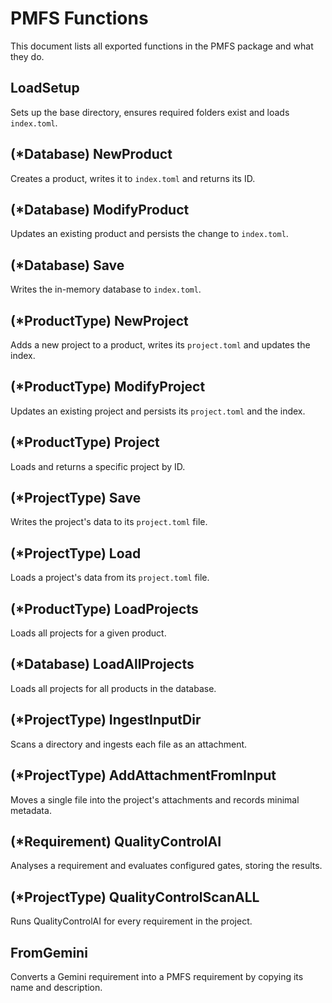 # PMFS Functions

This document lists all exported functions in the PMFS package and what they do.

## LoadSetup
Sets up the base directory, ensures required folders exist and loads `index.toml`.

## (*Database) NewProduct
Creates a product, writes it to `index.toml` and returns its ID.

## (*Database) ModifyProduct
Updates an existing product and persists the change to `index.toml`.

## (*Database) Save
Writes the in-memory database to `index.toml`.

## (*ProductType) NewProject
Adds a new project to a product, writes its `project.toml` and updates the index.

## (*ProductType) ModifyProject
Updates an existing project and persists its `project.toml` and the index.

## (*ProductType) Project
Loads and returns a specific project by ID.

## (*ProjectType) Save
Writes the project's data to its `project.toml` file.

## (*ProjectType) Load
Loads a project's data from its `project.toml` file.

## (*ProductType) LoadProjects
Loads all projects for a given product.

## (*Database) LoadAllProjects
Loads all projects for all products in the database.

## (*ProjectType) IngestInputDir
Scans a directory and ingests each file as an attachment.

## (*ProjectType) AddAttachmentFromInput
Moves a single file into the project's attachments and records minimal metadata.


## (*Requirement) QualityControlAI
Analyses a requirement and evaluates configured gates, storing the results.

## (*ProjectType) QualityControlScanALL
Runs QualityControlAI for every requirement in the project.

## FromGemini
Converts a Gemini requirement into a PMFS requirement by copying its name and description.

